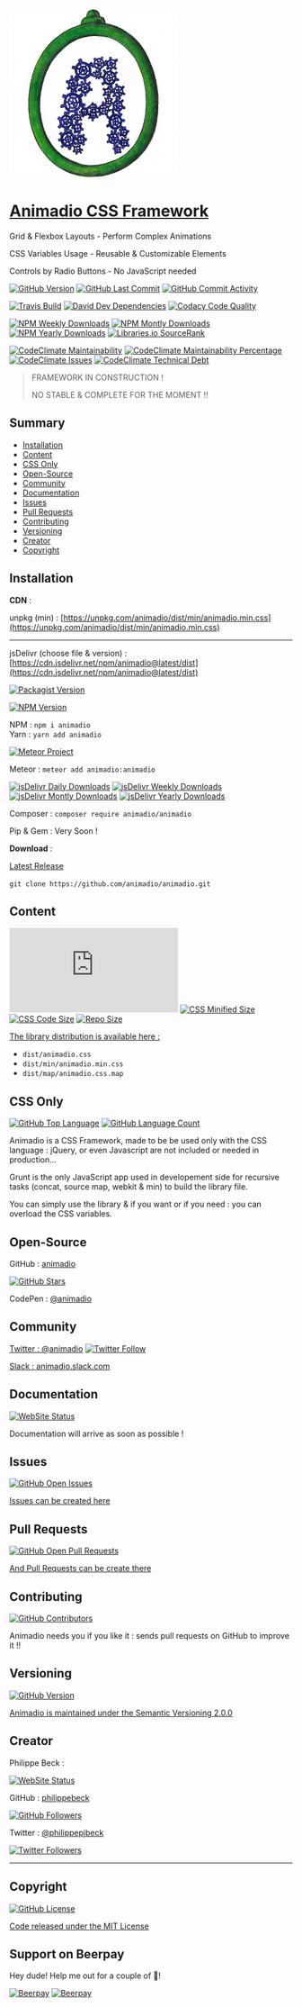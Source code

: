 [![Animadio Logo](img/logo.png)](https://animadio.org)
# [Animadio CSS Framework](https://animadio.org)

Grid & Flexbox Layouts - Perform Complex Animations
 
CSS Variables Usage - Reusable & Customizable Elements

Controls by Radio Buttons - No JavaScript needed

[![GitHub Version](https://img.shields.io/github/package-json/v/animadio/animadio.svg)](https://github.com/animadio/animadio/blob/master/package.json)
[![GitHub Last Commit](https://img.shields.io/github/last-commit/animadio/animadio.svg)](https://github.com/animadio/animadio/commits/master)
[![GitHub Commit Activity](https://img.shields.io/github/commit-activity/m/animadio/animadio.svg)](https://github.com/animadio/animadio/graphs/commit-activity)

[![Travis Build](https://travis-ci.com/animadio/animadio.svg?branch=master)](https://travis-ci.com/animadio/animadio)
[![David Dev Dependencies](https://img.shields.io/david/dev/animadio/animadio.svg)](https://david-dm.org/animadio/animadio?type=dev)
[![Codacy Code Quality](https://api.codacy.com/project/badge/Grade/b996875347654cc69510b0b1a5616936)](https://www.codacy.com/app/Animadio/animadio?utm_source=github.com&amp;utm_medium=referral&amp;utm_content=animadio/animadio&amp;utm_campaign=Badge_Grade)

[![NPM Weekly Downloads](https://img.shields.io/npm/dw/animadio.svg)](https://www.npmjs.com/package/animadio)
[![NPM Montly Downloads](https://img.shields.io/npm/dm/animadio.svg)](https://www.npmjs.com/package/animadio)
[![NPM Yearly Downloads](https://img.shields.io/npm/dy/animadio.svg)](https://www.npmjs.com/package/animadio)
[![Libraries.io SourceRank](https://img.shields.io/librariesio/sourcerank/npm/animadio.svg)](https://libraries.io/npm/animadio)

[![CodeClimate Maintainability](https://img.shields.io/codeclimate/maintainability/animadio/animadio.svg)](https://codeclimate.com/github/animadio/animadio)
[![CodeClimate Maintainability Percentage](https://img.shields.io/codeclimate/maintainability-percentage/animadio/animadio.svg)](https://codeclimate.com/github/animadio/animadio)
[![CodeClimate Issues](https://img.shields.io/codeclimate/issues/animadio/animadio.svg)](https://codeclimate.com/github/animadio/animadio)
[![CodeClimate Technical Debt](https://img.shields.io/codeclimate/tech-debt/animadio/animadio.svg)](https://codeclimate.com/github/animadio/animadio)

> FRAMEWORK IN CONSTRUCTION !
>
> NO STABLE & COMPLETE FOR THE MOMENT !!

## Summary
- [Installation](#installation)  
- [Content](#content)  
- [CSS Only](#css-only)
- [Open-Source](#open-source)  
- [Community](#community)  
- [Documentation](#documentation)  
- [Issues](#issues)
- [Pull Requests](#pull-requests)  
- [Contributing](#contributing)  
- [Versioning](#versioning)  
- [Creator](#creator)  
- [Copyright](#copyright)  

## Installation

**CDN** : 

unpkg (min) : [https://unpkg.com/animadio/dist/min/animadio.min.css](https://unpkg.com/animadio/dist/min/animadio.min.css)  

---

jsDelivr (choose file & version) : [https://cdn.jsdelivr.net/npm/animadio@latest/dist](https://cdn.jsdelivr.net/npm/animadio@latest/dist)  

[![Packagist Version](https://img.shields.io/packagist/v/animadio/animadio.svg?label=Packagist)](https://packagist.org/packages/animadio/animadio)

[![NPM Version](https://img.shields.io/npm/v/animadio.svg)](https://www.npmjs.com/package/animadio)

NPM : `npm i animadio`  
Yarn : `yarn add animadio`  

[![Meteor Project](https://img.shields.io/badge/meteor-animadio%3Aanimadio-blue.svg)](https://atmospherejs.com/animadio/animadio)

Meteor : `meteor add animadio:animadio` 

[![jsDelivr Daily Downloads](https://img.shields.io/jsdelivr/npm/hd/animadio.svg?label=Daily+Downloads)](https://www.jsdelivr.com/package/npm/animadio)
[![jsDelivr Weekly Downloads](https://img.shields.io/jsdelivr/npm/hw/animadio.svg?label=Weekly+Dwonloads)](https://www.jsdelivr.com/package/npm/animadio)
[![jsDelivr Montly Downloads](https://img.shields.io/jsdelivr/npm/hm/animadio.svg?label=Montly+Downloads)](https://www.jsdelivr.com/package/npm/animadio)
[![jsDelivr Yearly Downloads](https://img.shields.io/jsdelivr/npm/hy/animadio.svg?label=Yearly+Dwonloads)](https://www.jsdelivr.com/package/npm/animadio)

Composer : `composer require animadio/animadio`  
 
Pip & Gem : Very Soon !  

**Download** :

[Latest Release](https://github.com/animadio/animadio/releases)  

`git clone https://github.com/animadio/animadio.git`  
  
## Content

[![CSS GZip Size](https://img.badgesize.io/animadio/animadio/master/dist/min/animadio.min.css?compression=gzip&label=CSS+gzip+size)](https://github.com/animadio/animadio/tree/master/dist/min/animadio.min.css)
[![CSS Minified Size](https://img.shields.io/bundlephobia/min/animadio.svg)](https://github.com/animadio/animadio/tree/master/dist/min/animadio.min.css)
[![CSS Code Size](https://img.shields.io/github/languages/code-size/animadio/animadio.svg)](https://github.com/animadio/animadio/tree/master/dist/animadio.css)
[![Repo Size](https://img.shields.io/github/repo-size/animadio/animadio.svg)](https://github.com/animadio/animadio/tree/master)

[The library distribution is available here :](https://github.com/animadio/animadio/tree/master/dist)
- `dist/animadio.css`  
- `dist/min/animadio.min.css`  
- `dist/map/animadio.css.map`  

## CSS Only

[![GitHub Top Language](https://img.shields.io/github/languages/top/animadio/animadio.svg)](https://github.com/animadio/animadio)
[![GitHub Language Count](https://img.shields.io/github/languages/count/animadio/animadio.svg)](https://github.com/animadio/animadio)

Animadio is a CSS Framework, made to be be used only with the CSS language : jQuery, or even Javascript are not included or needed in production...

Grunt is the only JavaScript app used in developement side for recursive tasks (concat, source map, webkit & min) to build the library file.

You can simply use the library & if you want or if you need : you can overload the CSS variables.

## Open-Source

GitHub : [animadio](https://github.com/animadio)

[![GitHub Stars](https://img.shields.io/github/stars/animadio/animadio.svg?label=GitHub%20Stars)](https://github.com/animadio/animadio)

CodePen : [@animadio](https://codepen.io/animadio)

## Community

[Twitter : @animadio](https://twitter.com/animadio)
[![Twitter Follow](	https://img.shields.io/twitter/follow/@animadio.svg?label=Twitter%20Followers)](https://twitter.com/animadio)

[Slack : animadio.slack.com](https://join.slack.com/t/animadio/shared_invite/enQtNTY1NTc5NzgyNDA3LTI2YWIxM2ZkMGM5ODBkNjNjZmI5ZGVlNTM1ZWEwMWI5ZDJjNzViYjNmNWE2MjllMTc3MDhlMzYzZDYzNTkxNjU)

## Documentation

[![WebSite Status](https://img.shields.io/website-up-down-green-red/https/animadio.org.svg)](https://animadio.org)

Documentation will arrive as soon as possible !

## Issues

[![GitHub Open Issues](https://img.shields.io/github/issues/animadio/animadio.svg)](https://github.com/animadio/animadio/issues)

[Issues can be created here](https://github.com/animadio/animadio/issues)

## Pull Requests

[![GitHub Open Pull Requests](https://img.shields.io/github/issues-pr/animadio/animadio.svg)](https://github.com/animadio/animadio/pulls)

[And Pull Requests can be create there](https://github.com/animadio/animadio/pulls)

## Contributing

[![GitHub Contributors](https://img.shields.io/github/contributors/animadio/animadio.svg)](https://github.com/animadio/animadio/graphs/contributors)

Animadio needs you if you like it : sends pull requests on GitHub to improve it !!

## Versioning

[![GitHub Version](https://img.shields.io/github/package-json/v/animadio/animadio.svg)](https://github.com/animadio/animadio/blob/master/package.json)

[Animadio is maintained under the Semantic Versioning 2.0.0](https://semver.org)

## Creator

Philippe Beck :

[![WebSite Status](https://img.shields.io/website-up-down-green-red/https/philippebeck.net.svg?label=https://philippebeck.net)](https://philippebeck.net)

GitHub : [philippebeck](https://github.com/philippebeck)

[![GitHub Followers](https://img.shields.io/github/followers/philippebeck.svg?label=GitHub%20Followers)](https://github.com/philippebeck)

Twitter : [@philippepjbeck](https://twitter.com/philippepjbeck)

[![Twitter Followers](https://img.shields.io/twitter/follow/@philippepjbeck.svg?label=Twitter%20Followers)](https://twitter.com/philippepjbeck)

---

## Copyright
[![GitHub License](https://img.shields.io/npm/l/animadio.svg)](https://github.com/animadio/animadio/blob/master/LICENSE)

[Code released under the MIT License](https://github.com/animadio/animadio/blob/master/LICENSE)
  
## Support on Beerpay
Hey dude! Help me out for a couple of :beers:!

[![Beerpay](https://beerpay.io/animadio/animadio/badge.svg?style=beer-square)](https://beerpay.io/animadio/animadio)  [![Beerpay](https://beerpay.io/animadio/animadio/make-wish.svg?style=flat-square)](https://beerpay.io/animadio/animadio?focus=wish)